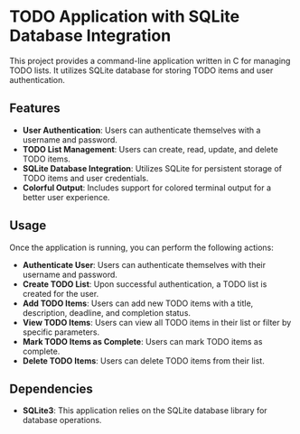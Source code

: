 # TODO Application with SQLite Database Integration

This project provides a command-line application written in C for managing TODO lists. It utilizes SQLite database for storing TODO items and user authentication.

## Features

- **User Authentication**: Users can authenticate themselves with a username and password.
- **TODO List Management**: Users can create, read, update, and delete TODO items.
- **SQLite Database Integration**: Utilizes SQLite for persistent storage of TODO items and user credentials.
- **Colorful Output**: Includes support for colored terminal output for a better user experience.

## Usage

Once the application is running, you can perform the following actions:

- **Authenticate User**: Users can authenticate themselves with their username and password.
- **Create TODO List**: Upon successful authentication, a TODO list is created for the user.
- **Add TODO Items**: Users can add new TODO items with a title, description, deadline, and completion status.
- **View TODO Items**: Users can view all TODO items in their list or filter by specific parameters.
- **Mark TODO Items as Complete**: Users can mark TODO items as complete.
- **Delete TODO Items**: Users can delete TODO items from their list.

## Dependencies

- **SQLite3**: This application relies on the SQLite database library for database operations.
